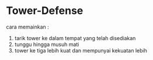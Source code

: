 # Tower-Defense

cara memainkan :

1. tarik tower ke dalam tempat yang telah disediakan
2. tunggu hingga musuh mati
3. tower ke tiga lebih kuat dan mempunyai kekuatan lebih
